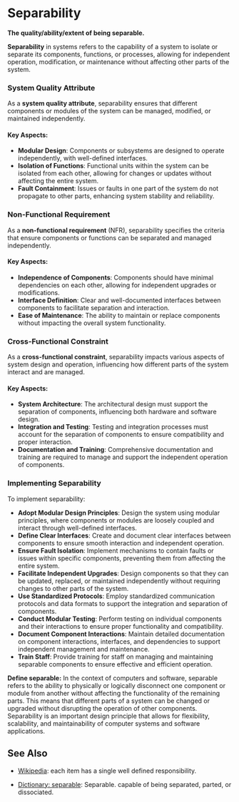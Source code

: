 # Separability

**The quality/ability/extent of being separable.**

<span data-chatgpt-prompt="separability + template">

**Separability** in systems refers to the capability of a system to isolate or separate its components, functions, or processes, allowing for independent operation, modification, or maintenance without affecting other parts of the system.

### System Quality Attribute

As a **system quality attribute**, separability ensures that different components or modules of the system can be managed, modified, or maintained independently.

#### Key Aspects:
- **Modular Design**: Components or subsystems are designed to operate independently, with well-defined interfaces.
- **Isolation of Functions**: Functional units within the system can be isolated from each other, allowing for changes or updates without affecting the entire system.
- **Fault Containment**: Issues or faults in one part of the system do not propagate to other parts, enhancing system stability and reliability.

### Non-Functional Requirement

As a **non-functional requirement** (NFR), separability specifies the criteria that ensure components or functions can be separated and managed independently.

#### Key Aspects:
- **Independence of Components**: Components should have minimal dependencies on each other, allowing for independent upgrades or modifications.
- **Interface Definition**: Clear and well-documented interfaces between components to facilitate separation and interaction.
- **Ease of Maintenance**: The ability to maintain or replace components without impacting the overall system functionality.

### Cross-Functional Constraint

As a **cross-functional constraint**, separability impacts various aspects of system design and operation, influencing how different parts of the system interact and are managed.

#### Key Aspects:
- **System Architecture**: The architectural design must support the separation of components, influencing both hardware and software design.
- **Integration and Testing**: Testing and integration processes must account for the separation of components to ensure compatibility and proper interaction.
- **Documentation and Training**: Comprehensive documentation and training are required to manage and support the independent operation of components.

### Implementing Separability

To implement separability:
- **Adopt Modular Design Principles**: Design the system using modular principles, where components or modules are loosely coupled and interact through well-defined interfaces.
- **Define Clear Interfaces**: Create and document clear interfaces between components to ensure smooth interaction and independent operation.
- **Ensure Fault Isolation**: Implement mechanisms to contain faults or issues within specific components, preventing them from affecting the entire system.
- **Facilitate Independent Upgrades**: Design components so that they can be updated, replaced, or maintained independently without requiring changes to other parts of the system.
- **Use Standardized Protocols**: Employ standardized communication protocols and data formats to support the integration and separation of components.
- **Conduct Modular Testing**: Perform testing on individual components and their interactions to ensure proper functionality and compatibility.
- **Document Component Interactions**: Maintain detailed documentation on component interactions, interfaces, and dependencies to support independent management and maintenance.
- **Train Staff**: Provide training for staff on managing and maintaining separable components to ensure effective and efficient operation.

</span>

**Define separable:** <span data-chatgpt-prompt="define separable (computers and software)">In the context of computers and software, separable refers to the ability to physically or logically disconnect one component or module from another without affecting the functionality of the remaining parts. This means that different parts of a system can be changed or upgraded without disrupting the operation of other components. Separability is an important design principle that allows for flexibility, scalability, and maintainability of computer systems and software applications.</span>

## See Also

* [Wikipedia](TODO): each item has a single well defined responsibility.

* [Dictionary: separable](https://www.dictionary.com/browse/separable): Separable. capable of being separated, parted, or dissociated.
